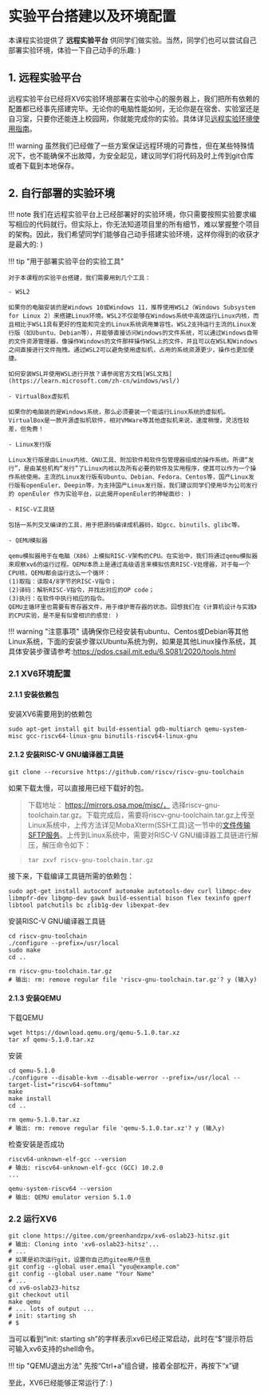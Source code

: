 # 实验平台搭建以及环境配置

本课程实验提供了 **远程实验平台** 供同学们做实验。当然，同学们也可以尝试自己部署实验环境，体验一下自己动手的乐趣: )

## 1. 远程实验平台

远程实验平台已经将XV6实验环境部署在实验中心的服务器上，我们把所有依赖的配置都已经事先搭建完毕。无论你的电脑性能如何，无论你是在宿舍、实验室还是自习室，只要你还能连上校园网，你就能完成你的实验。具体详见[远程实验环境使用指南](../remote_env/)。

!!! warning
虽然我们已经做了一些方案保证远程环境的可靠性，但在某些特殊情况下，也不能确保不出故障，为安全起见，建议同学们将代码及时上传到git仓库或者下载到本地保存。

## 2. 自行部署的实验环境

!!! note
我们在远程实验平台上已经部署好的实验环境，你只需要按照实验要求编写相应的代码就行。但实际上，你无法知道项目里的所有细节，难以掌握整个项目的架构。因此，我们希望同学们能够自己动手搭建实验环境，这样你得到的收获才是最大的: )

!!! tip "用于部署实验平台的实验工具"

    对于本课程的实验平台搭建，我们需要用到几个工具：

    - WSL2

    如果你的电脑安装的是Windows 10或Windows 11，推荐使用WSL2（Windows Subsystem for Linux 2）来搭建Linux环境。WSL2不仅能够在Windows系统中高效运行Linux内核，而且相比于WSL1具有更好的性能和完全的Linux系统调用兼容性。WSL2支持运行主流的Linux发行版（如Ubuntu、Debian等），并能够直接访问Windows的文件系统，可以通过Windows自带的文件资源管理器，像操作Windows的文件那样操作WSL上的文件，并且可以在WSL和Windows之间直接进行文件拖拽。通过WSL2可以避免使用虚拟机，占用的系统资源更少，操作也更加便捷。

    如何安装WSL并使用WSL进行开放？请参阅官方文档[WSL文档](https://learn.microsoft.com/zh-cn/windows/wsl/)

    - VirtualBox虚拟机

    如果你的电脑装的是Windows系统，那么必须要装一个能运行Linux系统的虚拟机。VirtualBox是一款开源虚拟机软件，相对VMWare等其他虚拟机来说，速度稍慢，灵活性较差，但免费！

    - Linux发行版

    Linux发行版是由Linux内核、GNU工具、附加软件和软件包管理器组成的操作系统。所谓“发行”，是由某些机构“发行”了Linux内核以及所有必要的软件及实用程序，使其可以作为一个操作系统使用。主流的Linux发行版有Ubuntu、Debian、Fedora、Centos等，国产Linux发行版有openEuler、Deepin等，为支持国产Linux发行版，我们建议同学们使用华为公司发行的 openEuler 作为实验平台，以此揭开openEuler的神秘面纱: )

    - RISC-V工具链

    包括一系列交叉编译的工具，用于把源码编译成机器码，如gcc、binutils、glibc等。

    - QEMU模拟器

    qemu模拟器用于在电脑（X86）上模拟RISC-V架构的CPU。在实验中，我们将通过qemu模拟器来观察xv6的运行过程。QEMU本质上是通过高级语言来模拟仿真RISC-V处理器，对于每一个CPU核，QEMU都会运行这么一个循环：
    (1)取指：读取4/8字节的RISC-V指令；
    (2)译码：解析RISC-V指令，并找出对应的OP code；
    (3)执行：在软件中执行相应的指令。
    QEMU主循环里也需要有寄存器文件，用于维护寄存器的状态。回想我们在《计算机设计与实践》的CPU实验，是不是有似曾相识的感觉: )

!!! warning "注意事项"
请确保你已经安装有ubuntu、Centos或Debian等其他Linux系统，下面的安装步骤以Ubuntu系统为例，如果是其他Linux操作系统，其具体安装步骤请参考:https://pdos.csail.mit.edu/6.S081/2020/tools.html

### 2.1 XV6环境配置

#### 2.1.1 安装依赖包

安装XV6需要用到的依赖包

```shell
sudo apt-get install git build-essential gdb-multiarch qemu-system-misc gcc-riscv64-linux-gnu binutils-riscv64-linux-gnu
```

#### 2.1.2 安装RISC-V GNU编译器工具链

```shell
git clone --recursive https://github.com/riscv/riscv-gnu-toolchain
```

如果下载太慢，可以直接用已经下载好的包。

> 下载地址： https://mirrors.osa.moe/misc/， 选择riscv-gnu-toolchain.tar.gz。下载完成后，需要将riscv-gnu-toolchain.tar.gz上传至Linux系统中，上传方法详见MobaXterm(SSH工具)这一节中的[文件传输SFTP服务](../tools/#12-sftp)。上传到Linux系统中，需要对RISC-V GNU编译器工具链进行解压，解压命令如下：

> ```shell
> tar zxvf riscv-gnu-toolchain.tar.gz
> ```

接下来，下载编译工具链所需的依赖包：

```shell
sudo apt-get install autoconf automake autotools-dev curl libmpc-dev libmpfr-dev libgmp-dev gawk build-essential bison flex texinfo gperf libtool patchutils bc zlib1g-dev libexpat-dev
```

安装RISC-V GNU编译器工具链

```shell
cd riscv-gnu-toolchain
./configure --prefix=/usr/local
sudo make
cd ..

rm riscv-gnu-toolchain.tar.gz
# 输出: rm: remove regular file 'riscv-gnu-toolchain.tar.gz'? y (输入y)
```

#### 2.1.3 安装QEMU

下载QEMU

```shell
wget https://download.qemu.org/qemu-5.1.0.tar.xz
tar xf qemu-5.1.0.tar.xz
```

安装

```shell
cd qemu-5.1.0
./configure --disable-kvm --disable-werror --prefix=/usr/local --target-list="riscv64-softmmu"
make
make install
cd ..

rm qemu-5.1.0.tar.xz
# 输出: rm: remove regular file 'qemu-5.1.0.tar.xz'? y (输入y)
```

检查安装是否成功

```shell
riscv64-unknown-elf-gcc --version
# 输出: riscv64-unknown-elf-gcc (GCC) 10.2.0
...

qemu-system-riscv64 --version
# 输出: QEMU emulator version 5.1.0
```

### 2.2 运行XV6

```shell
git clone https://gitee.com/greenhandzpx/xv6-oslab23-hitsz.git
# 输出: Cloning into 'xv6-oslab23-hitsz'...
# ...
# 如果是初次运行git，设置你自己的gitee用户信息
git config --global user.email "you@example.com"
git config --global user.name "Your Name"
# ...
cd xv6-oslab23-hitsz
git checkout util
make qemu
# ... lots of output ...
# init: starting sh
# $
```

当可以看到“init: starting sh”的字样表示xv6已经正常启动，此时在“$”提示符后可输入xv6支持的shell命令。

!!! tip "QEMU退出方法"
先按“Ctrl+a”组合键，接着全部松开，再按下“x”键

至此，XV6已经能够正常运行了: )
